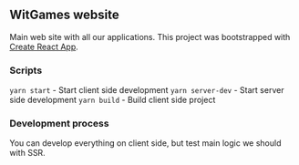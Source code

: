 ## WitGames website
Main web site with all our applications.
This project was bootstrapped with [Create React App](https://github.com/facebook/create-react-app).

### Scripts
`yarn start` - Start client side development
`yarn server-dev` - Start server side development
`yarn build` - Build client side project

### Development process
You can develop everything on client side, but test main logic we should  with SSR.


